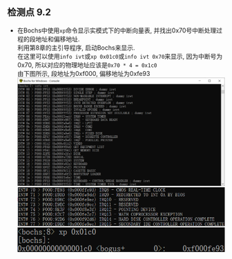 ## 检测点 9.2  

- 在Bochs中使用`xp`命令显示实模式下的中断向量表, 并找出0x70号中断处理过程的段地址和偏移地址.  
利用第8章的主引导程序, 启动Bochs来显示.  
在这里可以使用`info ivt`或`xp 0x01c0`或`info ivt 0x70`来显示, 因为中断号为0x70, 所以对应的物理地址应该是`0x70 * 4 = 0x1c0`  
由下图所示, 段地址为0xf000, 偏移地址为0xfe93  
![](./9_2_ivt.png)  
![](./9_2_0x70.png)  
![](./9_2_xp.png)  
